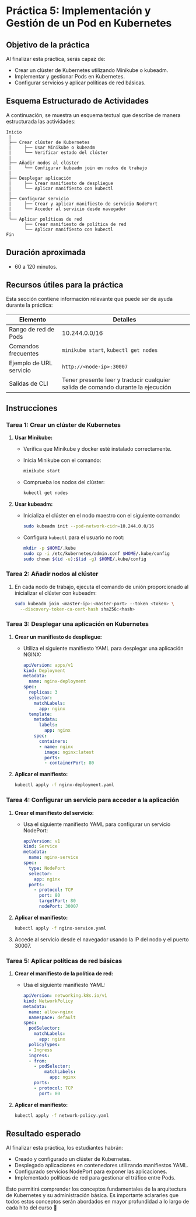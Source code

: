 # Práctica 5: Implementación y Gestión de un Pod en Kubernetes

## Objetivo de la práctica

Al finalizar esta práctica, serás capaz de:

- Crear un clúster de Kubernetes utilizando Minikube o kubeadm.
- Implementar y gestionar Pods en Kubernetes.
- Configurar servicios y aplicar políticas de red básicas.

## Esquema Estructurado de Actividades

A continuación, se muestra un esquema textual que describe de manera estructurada las actividades:

```
Inicio
 |
 ├── Crear clúster de Kubernetes
 |     ├── Usar Minikube o kubeadm
 |     └── Verificar estado del clúster
 |
 ├── Añadir nodos al clúster
 |     └── Configurar kubeadm join en nodos de trabajo
 |
 ├── Desplegar aplicación
 |     ├── Crear manifiesto de despliegue
 |     └── Aplicar manifiesto con kubectl
 |
 ├── Configurar servicio
 |     ├── Crear y aplicar manifiesto de servicio NodePort
 |     └── Acceder al servicio desde navegador
 |
 └── Aplicar políticas de red
       ├── Crear manifiesto de política de red
       └── Aplicar manifiesto con kubectl
Fin
```

## Duración aproximada

- 60 a 120 minutos.

## Recursos útiles para la práctica

Esta sección contiene información relevante que puede ser de ayuda durante la práctica:

| Elemento                | Detalles                                                                        |
| ----------------------- | ------------------------------------------------------------------------------- |
| Rango de red de Pods    | 10.244.0.0/16                                                                   |
| Comandos frecuentes     | `minikube start`, `kubectl get nodes`                                           |
| Ejemplo de URL servicio | `http://<node-ip>:30007`                                                        |
| Salidas de CLI          | Tener presente leer y traducir cualquier salida de comando durante la ejecución |

## Instrucciones

### Tarea 1: Crear un clúster de Kubernetes

1. **Usar Minikube:**
   
   - Verifica que Minikube y docker esté instalado correctamente.
   
   - Inicia Minikube con el comando:
     
     ```bash
     minikube start
     ```
   
   - Comprueba los nodos del clúster:
     
     ```bash
     kubectl get nodes
     ```

2. **Usar kubeadm:**
   
   - Inicializa el clúster en el nodo maestro con el siguiente comando:
     
     ```bash
     sudo kubeadm init --pod-network-cidr=10.244.0.0/16
     ```
   
   - Configura `kubectl` para el usuario no root:
     
     ```bash
     mkdir -p $HOME/.kube
     sudo cp -i /etc/kubernetes/admin.conf $HOME/.kube/config
     sudo chown $(id -u):$(id -g) $HOME/.kube/config
     ```

### Tarea 2: Añadir nodos al clúster

1. En cada nodo de trabajo, ejecuta el comando de unión proporcionado al inicializar el clúster con kubeadm:
   
   ```bash
   sudo kubeadm join <master-ip>:<master-port> --token <token> \
     --discovery-token-ca-cert-hash sha256:<hash>
   ```

### Tarea 3: Desplegar una aplicación en Kubernetes

1. **Crear un manifiesto de despliegue:**
   
   - Utiliza el siguiente manifiesto YAML para desplegar una aplicación NGINX:
     
     ```yaml
     apiVersion: apps/v1
     kind: Deployment
     metadata:
       name: nginx-deployment
     spec:
       replicas: 3
       selector:
         matchLabels:
           app: nginx
       template:
         metadata:
           labels:
             app: nginx
         spec:
           containers:
           - name: nginx
             image: nginx:latest
             ports:
             - containerPort: 80
     ```

2. **Aplicar el manifiesto:**
   
   ```bash
   kubectl apply -f nginx-deployment.yaml
   ```

### Tarea 4: Configurar un servicio para acceder a la aplicación

1. **Crear el manifiesto del servicio:**
   
   - Usa el siguiente manifiesto YAML para configurar un servicio NodePort:
     
     ```yaml
     apiVersion: v1
     kind: Service
     metadata:
       name: nginx-service
     spec:
       type: NodePort
       selector:
         app: nginx
       ports:
         - protocol: TCP
           port: 80
           targetPort: 80
           nodePort: 30007
     ```

2. **Aplicar el manifiesto:**
   
   ```bash
   kubectl apply -f nginx-service.yaml
   ```

3. Accede al servicio desde el navegador usando la IP del nodo y el puerto 30007.

### Tarea 5: Aplicar políticas de red básicas

1. **Crear el manifiesto de la política de red:**
   
   - Usa el siguiente manifiesto YAML:
     
     ```yaml
     apiVersion: networking.k8s.io/v1
     kind: NetworkPolicy
     metadata:
       name: allow-nginx
       namespace: default
     spec:
       podSelector:
         matchLabels:
           app: nginx
       policyTypes:
       - Ingress
       ingress:
       - from:
         - podSelector:
             matchLabels:
               app: nginx
         ports:
         - protocol: TCP
           port: 80
     ```

2. **Aplicar el manifiesto:**
   
   ```bash
   kubectl apply -f network-policy.yaml
   ```

## Resultado esperado

Al finalizar esta práctica, los estudiantes habrán:

- Creado y configurado un clúster de Kubernetes.
- Desplegado aplicaciones en contenedores utilizando manifiestos YAML.
- Configurado servicios NodePort para exponer las aplicaciones.
- Implementado políticas de red para gestionar el tráfico entre Pods.

Esto permitirá comprender los conceptos fundamentales de la arquitectura de Kubernetes y su administración básica. Es importante aclararles que todos estos conceptos serán abordados en mayor profundidad a lo largo de cada hito del curso 🚀
